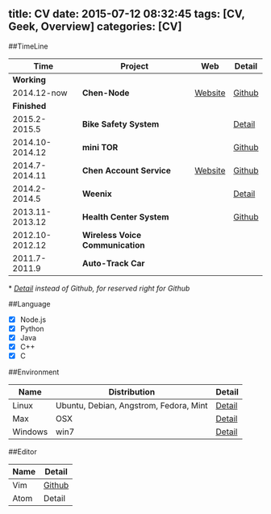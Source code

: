 title: CV
date: 2015-07-12 08:32:45
tags: [CV, Geek, Overview]
categories: [CV]
---

##TimeLine

| Time | Project | Web | Detail |
| ---- | ------- | --- | ------ |
| **Working** | | | |
|2014.12-now|**Chen-Node**| [Website](http://www.chen-node.com) | [Github](https://github.com/neilChenXie/ChenNode) |
|  **Finished** | | | |
|2015.2-2015.5|**Bike Safety System**| |[Detail](/blog/2015/07/12/BikeSafety/)|
|2014.10-2014.12|**mini TOR**| |[Github](http://www.github.com/neilChenXie/TOR.git) |
|2014.7-2014.11|**Chen Account Service**| [Website](http://www.chenaccount.com) |[Github](https://github.com/neilChenXie/ChenAccount-CAC) |
|2014.2-2014.5|**Weenix**| | [Detail](/blog/2015/07/12/Weenix/) |
|2013.11-2013.12|**Health Center System**| | [Github](https://github.com/neilChenXie/Health-Center-Socket)|
|2012.10-2012.12|**Wireless Voice Communication**| | |
|2011.7-2011.9|**Auto-Track Car**| | | |

\* *[Detail](#ProjectDetail) instead of Github,  for reserved right for Github*

##Language

- [x] Node.js
- [x] Python
- [x] Java
- [x] C++
- [x] C

##Environment

| Name | Distribution | Detail |
| ---- | ------------ | ------ |
| Linux | Ubuntu, Debian, Angstrom, Fedora, Mint | [Detail](/blog/2015/07/12/CLI/#Linux) |
| Max | OSX | [Detail](/blog/2015/07/12/CLI/#OSX) |
| Windows | win7 | [Detail](#Windows) |

##Editor

| Name | Detail |
| ---- | ------ |
|  Vim | [Github](https://github.com/neilChenXie/.vim_v2) |
| Atom | Detail |
